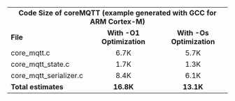 <table>
    <tr>
        <td colspan="3"><center><b>Code Size of coreMQTT (example generated with GCC for ARM Cortex-M)</b></center></td>
    </tr>
    <tr>
        <td><b>File</b></td>
        <td><b><center>With -O1 Optimization</center></b></td>
        <td><b><center>With -Os Optimization</center></b></td>
    </tr>
    <tr>
         <td>core_mqtt.c</td>
         <td><center>6.7K</center></td>
         <td><center>5.7K</center></td>
    </tr>
    <tr>
        <td>core_mqtt_state.c</td>
        <td><center>1.7K</center></td>
        <td><center>1.3K</center></td>
    </tr>
    <tr>
        <td>core_mqtt_serializer.c</td>
        <td><center>8.4K</center></td>
        <td><center>6.1K</center></td>
    </tr>
    <tr>
        <td><b>Total estimates</b></td>
        <td><b><center>16.8K</center></b></td>
        <td><b><center>13.1K</center></b></td>
    </tr>
</table>
